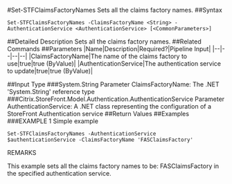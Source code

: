 #Set-STFClaimsFactoryNames
Sets all the claims factory names.
##Syntax
```Set-STFClaimsFactoryNames -ClaimsFactoryName <String> -AuthenticationService <AuthenticationService> [<CommonParameters>]
```
##Detailed Description
Sets all the claims factory names.
##Related Commands
##Parameters
|Name|Description|Required?|Pipeline Input||--|--|--|--||ClaimsFactoryName|The name of the claims factory to use|true|true (ByValue)||AuthenticationService|The authentication service to update|true|true (ByValue)|##Input Type
###System.String
Parameter ClaimsFactoryName: The .NET 'System.String' reference type
###Citrix.StoreFront.Model.Authentication.AuthenticationService
Parameter AuthenticationService: A .NET class representing the configuration of a StoreFront Authentication service
##Return Values
##Examples
###EXAMPLE 1 Simple example
```Set-STFClaimsFactoryNames -AuthenticationService $authenticationService -ClaimsFactoryName 'FASClaimsFactory'
```
REMARKS

This example sets all the claims factory names to be: FASClaimsFactory in the specified authentication service.
